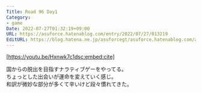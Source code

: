 ```yaml
---
Title: Road 96 Day1
Category:
- game
Date: 2022-07-27T01:32:19+09:00
URL: https://asuforce.hatenablog.com/entry/2022/07/27/013219
EditURL: https://blog.hatena.ne.jp/asuforcegt/asuforce.hatenablog.com/atom/entry/4207112889902971961
---
```


[https://youtu.be/Hxnwk7c1dsc:embed:cite]

国からの脱出を目指すナラティブゲーをやってる。  
ちょっとした出会いが運命を変えていく感じ。  
和訳が微妙な部分が多くて辛いけど段々慣れてきた。  
